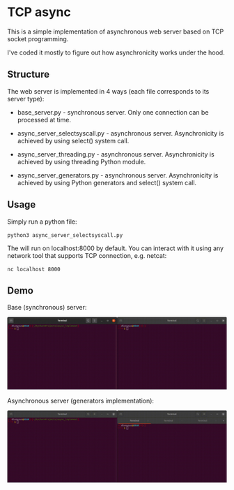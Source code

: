 # TCP async
This is a simple implementation of asynchronous web server based on TCP socket programming.

I've coded it mostly to figure out how asynchronicity works under the hood.
## Structure
The web server is implemented in 4 ways (each file corresponds to its server type):

- base_server.py - synchronous server. Only one connection can be processed at time.
- async_server_selectsyscall.py - asynchronous server. Asynchronicity 
is achieved by using select() system call.
  
- async_server_threading.py - asynchronous server. Asynchronicity
is achieved by using threading Python module.
  
- async_server_generators.py - asynchronous server. Asynchronicity
is achieved by using Python generators and select() system call.
  
## Usage
Simply run a python file:
```code
python3 async_server_selectsyscall.py
```
The will run on localhost:8000 by default. You can interact with it using
any network tool that supports TCP connection, e.g. netcat:
```code
nc localhost 8000
```
## Demo
Base (synchronous) server:

![base](https://github.com/desobolevsky/TCP_async/blob/master/demo/base.gif)

Asynchronous server (generators implementation):

![async](https://github.com/desobolevsky/TCP_async/blob/master/demo/async.gif)